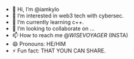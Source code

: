 - 👋 Hi, I’m @iamkylo
- 👀 I’m interested in web3 tech with cybersec.
- 🌱 I’m currently learning  c++.
- 💞️ I’m looking to collaborate on ...
- 📫 How to reach me @_WISEVOYAGER_ (INSTA)
- 😄 Pronouns: HE/HIM
- ⚡ Fun fact: THAT YOUN CAN SHARE.

<!---
iamkylo/iamkylo is a ✨ special ✨ repository because its `README.md` (this file) appears on your GitHub profile.
You can click the Preview link to take a look at your changes.
--->
